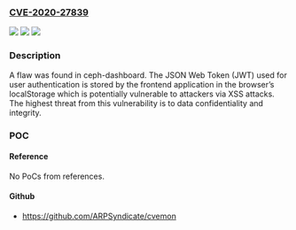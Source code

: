 ### [CVE-2020-27839](https://cve.mitre.org/cgi-bin/cvename.cgi?name=CVE-2020-27839)
![](https://img.shields.io/static/v1?label=Product&message=ceph-dashboard&color=blue)
![](https://img.shields.io/static/v1?label=Version&message=ceph-dashboard%2014.2.17%2C%20ceph-dashboard%2015.2.9%20&color=brightgreen)
![](https://img.shields.io/static/v1?label=Vulnerability&message=CWE-522&color=brightgreen)

### Description

A flaw was found in ceph-dashboard. The JSON Web Token (JWT) used for user authentication is stored by the frontend application in the browser’s localStorage which is potentially vulnerable to attackers via XSS attacks. The highest threat from this vulnerability is to data confidentiality and integrity.

### POC

#### Reference
No PoCs from references.

#### Github
- https://github.com/ARPSyndicate/cvemon

